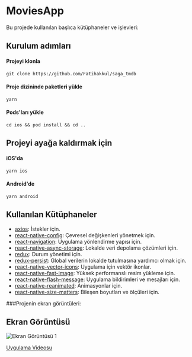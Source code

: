 # MoviesApp

Bu projede kullanılan başlıca kütüphaneler ve işlevleri:

## Kurulum adımları

#### Projeyi klonla
```
git clone https://github.com/Fatihakkul/saga_tmdb
```

#### Proje dizininde paketleri yükle
```
yarn 
```

#### Pods'ları yükle 
```
cd ios && pod install && cd .. 
```


## Projeyi ayağa kaldırmak için

#### iOS'da
```
yarn ios 
```

#### Android'de
```
yarn android 
```

## Kullanılan Kütüphaneler

- [axios](https://github.com/axios/axios): İstekler için.
- [react-native-config](https://github.com/luggit/react-native-config): Çevresel değişkenleri yönetmek için.
- [react-navigation](https://reactnavigation.org/): Uygulama yönlendirme yapısı için.
- [react-native-async-storage](https://github.com/react-native-async-storage/async-storage): Lokalde veri depolama çözümleri için.
- [redux](https://redux.js.org/): Durum yönetimi için.
- [redux-persist](https://github.com/rt2zz/redux-persist): Global verilerin lokalde tutulmasına yardımcı olmak için.
- [react-native-vector-icons](https://github.com/oblador/react-native-vector-icons): Uygulama için vektör ikonlar.
- [react-native-fast-image](https://github.com/DylanVann/react-native-fast-image): Yüksek performanslı resim yükleme için.
- [react-native-flash-message](https://github.com/lucasferreira/react-native-flash-message): Uygulama bildirimleri ve mesajları için.
- [react-native-reanimated](https://github.com/software-mansion/react-native-reanimated): Animasyonlar için.
- [react-native-size-matters](https://github.com/nkbt/react-native-size-matters): Bileşen boyutları ve ölçüleri için.

###Projenin ekran görüntüleri:

## Ekran Görüntüsü 

![Ekran Görüntüsü 1](screenshots/responsive.png)

[Uygulama Videosu](https://www.youtube.com/watch?v=0CRhCaiSE5g)